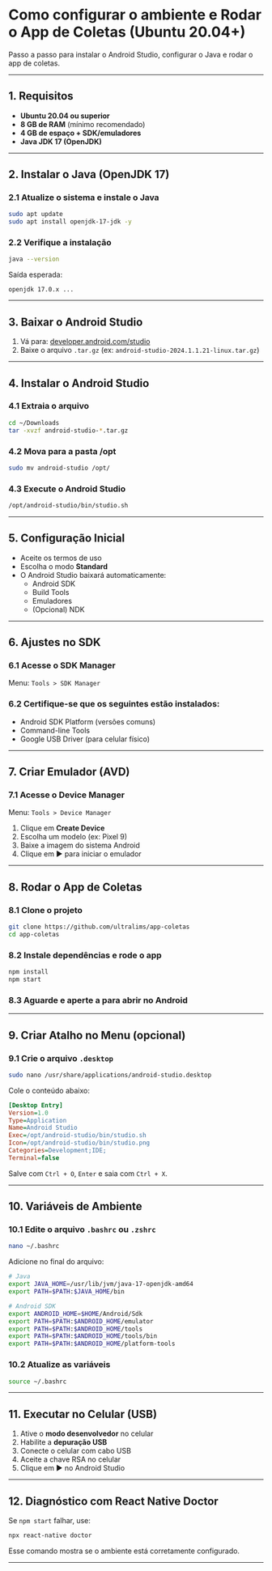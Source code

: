 
# Como configurar o ambiente e Rodar o App de Coletas (Ubuntu 20.04+)

Passo a passo para instalar o Android Studio, configurar o Java e rodar o app de coletas.

---

## 1. Requisitos

- **Ubuntu 20.04 ou superior**  
- **8 GB de RAM** (mínimo recomendado)  
- **4 GB de espaço + SDK/emuladores**  
- **Java JDK 17 (OpenJDK)**  

---

## 2. Instalar o Java (OpenJDK 17)

### 2.1 Atualize o sistema e instale o Java

```bash
sudo apt update
sudo apt install openjdk-17-jdk -y
```

### 2.2 Verifique a instalação

```bash
java --version
```

Saída esperada:
```
openjdk 17.0.x ...
```

---

## 3. Baixar o Android Studio

1. Vá para: [developer.android.com/studio](https://developer.android.com/studio)  
2. Baixe o arquivo `.tar.gz` (ex: `android-studio-2024.1.1.21-linux.tar.gz`)

---

## 4. Instalar o Android Studio

### 4.1 Extraia o arquivo

```bash
cd ~/Downloads
tar -xvzf android-studio-*.tar.gz
```

### 4.2 Mova para a pasta /opt

```bash
sudo mv android-studio /opt/
```

### 4.3 Execute o Android Studio

```bash
/opt/android-studio/bin/studio.sh
```

---

## 5. Configuração Inicial

- Aceite os termos de uso  
- Escolha o modo **Standard**  
- O Android Studio baixará automaticamente:
  - Android SDK
  - Build Tools
  - Emuladores  
  - (Opcional) NDK

---

## 6. Ajustes no SDK

### 6.1 Acesse o SDK Manager

Menu: `Tools > SDK Manager`

### 6.2 Certifique-se que os seguintes estão instalados:

- Android SDK Platform (versões comuns)  
- Command-line Tools  
- Google USB Driver (para celular físico)

---

## 7. Criar Emulador (AVD)

### 7.1 Acesse o Device Manager

Menu: `Tools > Device Manager`

1. Clique em **Create Device**  
2. Escolha um modelo (ex: Pixel 9)  
3. Baixe a imagem do sistema Android  
4. Clique em ▶️ para iniciar o emulador

---

## 8. Rodar o App de Coletas

### 8.1 Clone o projeto

```bash
git clone https://github.com/ultralims/app-coletas
cd app-coletas
```

### 8.2 Instale dependências e rode o app

```bash
npm install
npm start
```

### 8.3 Aguarde e aperte a para abrir no Android

---

## 9. Criar Atalho no Menu (opcional)

### 9.1 Crie o arquivo `.desktop`

```bash
sudo nano /usr/share/applications/android-studio.desktop
```

Cole o conteúdo abaixo:

```ini
[Desktop Entry]
Version=1.0
Type=Application
Name=Android Studio
Exec=/opt/android-studio/bin/studio.sh
Icon=/opt/android-studio/bin/studio.png
Categories=Development;IDE;
Terminal=false
```

Salve com `Ctrl + O`, `Enter` e saia com `Ctrl + X`.

---

## 10. Variáveis de Ambiente

### 10.1 Edite o arquivo `.bashrc` ou `.zshrc`

```bash
nano ~/.bashrc
```

Adicione no final do arquivo:

```bash
# Java
export JAVA_HOME=/usr/lib/jvm/java-17-openjdk-amd64
export PATH=$PATH:$JAVA_HOME/bin

# Android SDK
export ANDROID_HOME=$HOME/Android/Sdk
export PATH=$PATH:$ANDROID_HOME/emulator
export PATH=$PATH:$ANDROID_HOME/tools
export PATH=$PATH:$ANDROID_HOME/tools/bin
export PATH=$PATH:$ANDROID_HOME/platform-tools
```

### 10.2 Atualize as variáveis

```bash
source ~/.bashrc
```

---

## 11. Executar no Celular (USB)

1. Ative o **modo desenvolvedor** no celular  
2. Habilite a **depuração USB**  
3. Conecte o celular com cabo USB  
4. Aceite a chave RSA no celular  
5. Clique em ▶️ no Android Studio

---

## 12. Diagnóstico com React Native Doctor

Se `npm start` falhar, use:

```bash
npx react-native doctor
```

Esse comando mostra se o ambiente está corretamente configurado.

---
